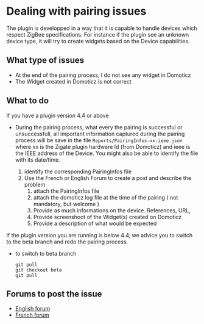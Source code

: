 # Dealing with pairing issues

The plugin is developped in a way that it is capable to handle devices which respect ZigBee specifications.
For instance if the plugin see an unknown device type, it will try to create widgets based on the Device capabilities.

## What type of issues

* At the end of the pairing process, I do not see any widget in Domoticz
* The Widget created in Domoticz is not correct

## What to do

If you have a plugin version 4.4 or above

* During the pairing process, what every the pairing is successful or unsuccessfull, all important information captured during the pairing process will be save in the file `Reports/PairingInfos-xx-ieee.json` where xx is the Zigate plugin hardware Id (from Domoticz) and ieee is the IEEE address of the Device. You might also be able to identify the file with its date/time.

  1. identify the corresponding PairingInfos file
  1. Use the French or English Forum to create a post and describe the problem
     1. attach the PairingInfos file
     1. attach the domoticz log file at the time of the pairing ( not mandatory, but welcome )
     1. Provide as much informations on the device. References, URL, 
     1. Provide screenshoot of the Widget(s) created on Domoticz
     1. Provide a description of what would be expected
   
If the plugin version you are running is below 4.4, we advice you to switch to the beta branch and redo the pairing process.

 * to switch to beta branch
   ```
   git pull
   git checkout beta
   git pull
   ```
   
   
   
## Forums to post the issue

* [English forum](https://www.domoticz.com/forum/viewforum.php?f=68)
* [French forum](https://easydomoticz.com/forum/viewforum.php?f=28&sid=babfcfc5e2a5cd7b6e3cbbe24b02062c)

